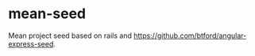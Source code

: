 mean-seed
=========

Mean project seed based on rails and https://github.com/btford/angular-express-seed.
